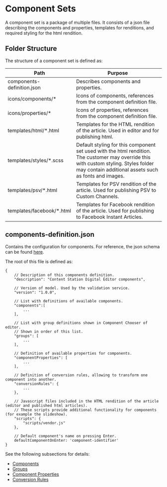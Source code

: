 # Component Sets

A component set is a package of multiple files. It consists of a json file describing the components and properties, templates for renditions, and required styling for the html rendition.

## Folder Structure
The structure of a component set is defined as:

| Path | Purpose |
| ------------- | ------------- |
| components-definition.json  | Describes components and properties.  |
| icons/components/* | Icons of components, references from the component definition file. |
| icons/properties/* | Icons of properties, references from the component definition file. |
| templates/html/*.html | 	Templates for the HTML rendition of the article. Used in editor and for publishing html.  |
| templates/styles/*.scss | Default styling for this component set used with the html rendition. The customer may override this with custom styling. Styles folder may contain additional assets such as fonts and images. |
| templates/psv/*.html | Templates for PSV rendition of the article. Used for publishing PSV to Custom Channels. |
| templates/facebook/*.html | Templates for Facebook rendition of the article. Used for publishing to Facebook Instant Articles. |

## components-definition.json

Contains the configuration for components. For reference, the json schema can be found [here](https://github.com/WoodWing/csde-components-validator/blob/master/lib/components-schema-v1_0_x.ts).

The root of this file is defined as:
```
{
    // Description of this components definition.
    "description": "Content Station Digital Editor components",

    // Version of model. Used by the validation service.
    "version": "1.0.0",

    // List with definitions of available components.
    "components":[
        ...
    ],

    // List with group definitions shown in Component Chooser of editor.
    // Shown in order of this list.
    "groups": [
        ...
    ],

    // Definition of available properties for components.
    "componentProperties": [
        ...
    ],

    // Definition of conversion rules, allowing to transform one component into another.
    "conversionRules": {
        ...
    },

    // Javascript files included in the HTML rendition of the article (editor and published html articles).
    // These scripts provide additional functionality for components (for example the slideshow).
    "scripts": {
        "scripts/vendor.js"
    },

    // Default component's name on pressing Enter.
    defaultComponentOnEnter: 'component-identifier'
}
```

See the following subsections for details:

* [Components](COMPONENTS.md)
* [Groups](GROUPS.md)
* [Component Properties](PROPERTIES.md)
* [Conversion Rules](CONVERSION_RULES.md)
